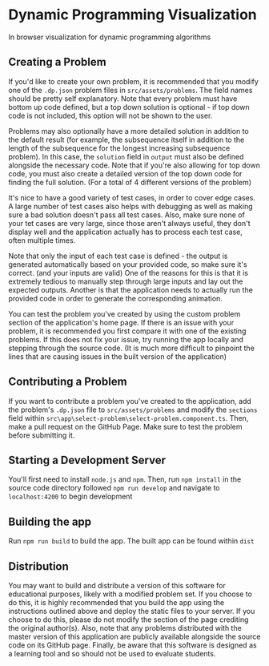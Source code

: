# Dynamic Programming Visualization

In browser visualization for dynamic programming algorithms

## Creating a Problem

If you'd like to create your own problem, it is recommended that you modify one of the `.dp.json` problem files in `src/assets/problems`. The field names should be pretty self explanatory. Note that every problem must have bottom up code defined, but a top down solution is optional - if top down code is not included, this option will not be shown to the user.

Problems may also optionally have a more detailed solution in addition to the default result (for example, the subsequence itself in addition to the length of the subsequence for the longest increasing subsequence problem). In this case, the `solution` field in `output` must also be defined alongside the necessary code. Note that if you're also allowing for top down code, you must also create a detailed version of the top down code for finding the full solution. (For a total of 4 different versions of the problem)

It's nice to have a good variety of test cases, in order to cover edge cases. A large number of test cases also helps with debugging as well as making sure a bad solution doesn't pass all test cases. Also, make sure none of your tet cases are very large, since those aren't always useful, they don't display well and the application actually has to process each test case, often multiple times.

Note that only the input of each test case is defined - the output is generated automatically based on your provided code, so make sure it's correct. (and your inputs are valid) One of the reasons for this is that it is extremely tedious to manually step through large inputs and lay out the expected outputs. Another is that the application needs to actually run the provided code in order to generate the corresponding animation. 

You can test the problem you've created by using the custom problem section of the application's home page. If there is an issue with your problem, it is recommended you first compare it with one of the existing problems. If this does not fix your issue, try running the app locally and stepping through the source code. (It is much more difficult to pinpoint the lines that are causing issues in the built version of the application)

## Contributing a Problem

If you want to contribute a problem you've created to the application, add the problem's `.dp.json` file to `src/assets/problems` and modify the `sections` field within `src\app\select-problem\select-problem.component.ts`. Then, make a pull request on the GitHub Page. Make sure to test the problem before submitting it.

## Starting a Development Server

You'll first need to install `node.js` and `npm`. Then, run `npm install` in the source code directory followed `npm run develop` and navigate to `localhost:4200` to begin development

## Building the app

Run `npm run build` to build the app. The built app can be found within `dist`

## Distribution

You may want to build and distribute a version of this software for educational purposes, likely with a modified problem set. If you choose to do this, it is highly recommended that you build the app using the instructions outlined above and deploy the static files to your server. If you choose to do this, please do not modify the section of the page crediting the original author(s). Also, note that any problems distributed with the master version of this application are publicly available alongside the source code on its GitHub page. Finally, be aware that this software is designed as a learning tool and so should not be used to evaluate students.
